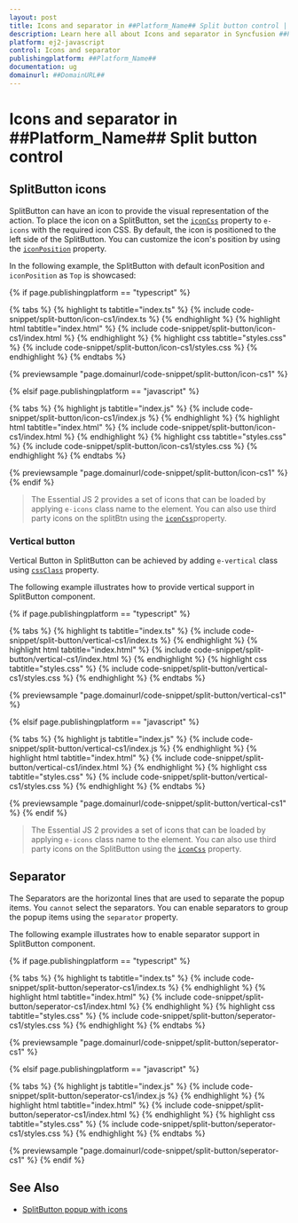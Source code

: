 ```yaml
---
layout: post
title: Icons and separator in ##Platform_Name## Split button control | Syncfusion
description: Learn here all about Icons and separator in Syncfusion ##Platform_Name## Split button control of Syncfusion Essential JS 2 and more.
platform: ej2-javascript
control: Icons and separator 
publishingplatform: ##Platform_Name##
documentation: ug
domainurl: ##DomainURL##
---
```


# Icons and separator in ##Platform_Name## Split button control

## SplitButton icons

SplitButton can have an icon to provide the visual representation of the action. To place the icon on a SplitButton, set the [`iconCss`](../api/split-button#iconcss) property to `e-icons` with the required icon CSS. By default, the icon is positioned to the left side of the SplitButton. You can customize the icon's position by using the [`iconPosition`](../api/split-button#iconposition) property.

In the following example, the SplitButton with default iconPosition and `iconPosition` as `Top` is showcased:

{% if page.publishingplatform == "typescript" %}

 {% tabs %}
{% highlight ts tabtitle="index.ts" %}
{% include code-snippet/split-button/icon-cs1/index.ts %}
{% endhighlight %}
{% highlight html tabtitle="index.html" %}
{% include code-snippet/split-button/icon-cs1/index.html %}
{% endhighlight %}
{% highlight css tabtitle="styles.css" %}
{% include code-snippet/split-button/icon-cs1/styles.css %}
{% endhighlight %}
{% endtabs %}
        
{% previewsample "page.domainurl/code-snippet/split-button/icon-cs1" %}

{% elsif page.publishingplatform == "javascript" %}

{% tabs %}
{% highlight js tabtitle="index.js" %}
{% include code-snippet/split-button/icon-cs1/index.js %}
{% endhighlight %}
{% highlight html tabtitle="index.html" %}
{% include code-snippet/split-button/icon-cs1/index.html %}
{% endhighlight %}
{% highlight css tabtitle="styles.css" %}
{% include code-snippet/split-button/icon-cs1/styles.css %}
{% endhighlight %}
{% endtabs %}

{% previewsample "page.domainurl/code-snippet/split-button/icon-cs1" %}
{% endif %}

> The Essential JS 2 provides a set of icons that can be loaded by applying `e-icons` class name to the element.
You can also use third party icons on the splitBtn using the [`iconCss`](../api/split-button#iconcss)property.

### Vertical button

Vertical Button in SplitButton can be achieved by adding `e-vertical` class using [`cssClass`](../api/split-button#cssclass) property.

The following example illustrates how to provide vertical support in SplitButton component.

{% if page.publishingplatform == "typescript" %}

 {% tabs %}
{% highlight ts tabtitle="index.ts" %}
{% include code-snippet/split-button/vertical-cs1/index.ts %}
{% endhighlight %}
{% highlight html tabtitle="index.html" %}
{% include code-snippet/split-button/vertical-cs1/index.html %}
{% endhighlight %}
{% highlight css tabtitle="styles.css" %}
{% include code-snippet/split-button/vertical-cs1/styles.css %}
{% endhighlight %}
{% endtabs %}
        
{% previewsample "page.domainurl/code-snippet/split-button/vertical-cs1" %}

{% elsif page.publishingplatform == "javascript" %}

{% tabs %}
{% highlight js tabtitle="index.js" %}
{% include code-snippet/split-button/vertical-cs1/index.js %}
{% endhighlight %}
{% highlight html tabtitle="index.html" %}
{% include code-snippet/split-button/vertical-cs1/index.html %}
{% endhighlight %}
{% highlight css tabtitle="styles.css" %}
{% include code-snippet/split-button/vertical-cs1/styles.css %}
{% endhighlight %}
{% endtabs %}

{% previewsample "page.domainurl/code-snippet/split-button/vertical-cs1" %}
{% endif %}

> The Essential JS 2 provides a set of icons that can be loaded by applying `e-icons` class name to the element. You can also use third party icons on the SplitButton using the [`iconCss`](../api/split-button#iconcss) property.

## Separator

The Separators are the horizontal lines that are used to separate the popup items. You `cannot` select the separators. You can enable separators to group the popup items using the `separator` property.

The following example illustrates how to enable separator support in SplitButton component.

{% if page.publishingplatform == "typescript" %}

 {% tabs %}
{% highlight ts tabtitle="index.ts" %}
{% include code-snippet/split-button/seperator-cs1/index.ts %}
{% endhighlight %}
{% highlight html tabtitle="index.html" %}
{% include code-snippet/split-button/seperator-cs1/index.html %}
{% endhighlight %}
{% highlight css tabtitle="styles.css" %}
{% include code-snippet/split-button/seperator-cs1/styles.css %}
{% endhighlight %}
{% endtabs %}
        
{% previewsample "page.domainurl/code-snippet/split-button/seperator-cs1" %}

{% elsif page.publishingplatform == "javascript" %}

{% tabs %}
{% highlight js tabtitle="index.js" %}
{% include code-snippet/split-button/seperator-cs1/index.js %}
{% endhighlight %}
{% highlight html tabtitle="index.html" %}
{% include code-snippet/split-button/seperator-cs1/index.html %}
{% endhighlight %}
{% highlight css tabtitle="styles.css" %}
{% include code-snippet/split-button/seperator-cs1/styles.css %}
{% endhighlight %}
{% endtabs %}

{% previewsample "page.domainurl/code-snippet/split-button/seperator-cs1" %}
{% endif %}

## See Also

* [SplitButton popup with icons](./popup-items#icons)
